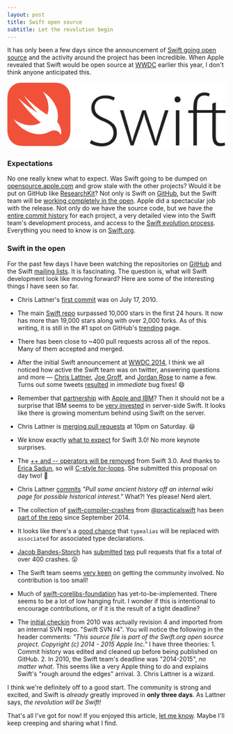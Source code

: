 ```yaml
---
layout: post
title: Swift open source
subtitle: Let the revolution begin
---
```


It has only been a few days since the announcement of [Swift going open source](https://developer.apple.com/swift/blog/?id=34) and the activity around the project has been incredible. When Apple revealed that Swift would be open source at [WWDC](https://developer.apple.com/wwdc/) earlier this year, I don't think anyone anticipated this.

<!--excerpt-->

<img class="img-thumbnail img-responsive center" src="/img/swift-logo.png" title="Swift" alt="Swift"/>

### Expectations

No one really knew what to expect. Was Swift going to be dumped on [opensource.apple.com](http://www.opensource.apple.com) and grow stale with the other projects? Would it be put on GitHub like [ResearchKit](https://github.com/ResearchKit)? Not only is Swift on [GitHub](https://github.com/apple/), but the Swift team will be [working completely in the open](http://arstechnica.com/apple/2015/12/craig-federighi-talks-open-source-swift-and-whats-coming-in-version-3-0/). Apple did a spectacular job with the release. Not only do we have the source code, but we have the [entire commit history](https://github.com/apple/swift/commits/master) for each project, a very detailed view into the Swift team's development process, and access to the [Swift evolution process](https://github.com/apple/swift-evolution). Everything you need to know is on [Swift.org](http://swift.org).

### Swift in the open

For the past few days I have been watching the repositories on [GitHub](https://github.com/apple/) and the Swift [mailing lists](https://swift.org/community/#mailing-lists). It is fascinating. The question is, what will Swift development look like moving forward? Here are some of the interesting things I have seen so far.

- Chris Lattner's [first commit](https://github.com/apple/swift/commit/18844bc65229786b96b89a9fc7739c0fc897905e) was on July 17, 2010.

- The main [Swift repo](https://github.com/apple/swift) surpassed 10,000 stars in the first 24 hours. It now has more than 19,000 stars along with over 2,000 forks. As of this writing, it is still in the #1 spot on GitHub's [trending](https://github.com/trending) page.

- There has been close to ~400 pull requests across all of the repos. Many of them accepted and merged.

- After the initial Swift announcement at [WWDC 2014](https://developer.apple.com/videos/play/wwdc2014-402/), I think we all noticed how active the Swift team was on twitter, answering questions and more &mdash; [Chris Lattner](https://twitter.com/clattner_llvm), [Joe Groff](https://twitter.com/jckarter), and [Jordan Rose](https://twitter.com/UINT_MIN) to name a few. Turns out some tweets [resulted](https://github.com/apple/swift/commit/666646fee95bc75ca81e1dc5131989d56bfb0742) in *immediate* bug fixes! 😄

- Remember that [partnership](https://www.apple.com/pr/library/2014/07/15Apple-and-IBM-Forge-Global-Partnership-to-Transform-Enterprise-Mobility.html) with [Apple and IBM](http://www.apple.com/business/mobile-enterprise-apps/)? Then it should not be a surprise that IBM seems to be [very invested](https://developer.ibm.com/swift/2015/12/03/introducing-the-ibm-swift-sandbox/) in server-side Swift. It looks like there is growing momentum behind using Swift on the server.

- Chris Lattner is [merging pull requests](https://github.com/apple/swift/pull/166) at 10pm on Saturday. 😆

- We know exactly [what to expect](https://github.com/apple/swift-evolution) for Swift 3.0! No more keynote surprises.

- The [++ and -- operators will be removed](https://github.com/apple/swift-evolution/blob/master/proposals/0004-remove-pre-post-inc-decrement.md) from Swift 3.0. And thanks to [Erica Sadun](https://twitter.com/ericasadun), so will [C-style for-loops](https://github.com/apple/swift-evolution/blob/master/proposals/0007-remove-c-style-for-loops.md). She submitted this proposal on day two! 👏

- Chris Lattner [commits](https://github.com/apple/swift/commit/22c3aa0588d2df1a207dcbad85946bab7976894c) *"Pull some ancient history off an internal wiki page for possible historical interest."* What?! Yes please! Nerd alert.

- The collection of [swift-compiler-crashes](https://github.com/practicalswift/swift-compiler-crashes) from [@practicalswift](https://twitter.com/practicalswift) has been [part of the repo](https://github.com/apple/swift/commit/e5ca8be1a090335d401cd1d7dfcf9b2104674d5b) since September 2014.

- It looks like there's a [good chance](https://github.com/apple/swift-evolution/pull/33/files) that `typealias` will be replaced with `associated` for associated type declarations.

- [Jacob Bandes-Storch](https://twitter.com/jtbandes) has [submitted](https://github.com/apple/swift/pull/253) [two](https://github.com/apple/swift/pull/272) pull requests that fix a total of over 400 crashes. 😲

- The Swift team seems [very keen](https://twitter.com/clattner_llvm/status/673162286127714304) on getting the community involved. No contribution is too small!

- Much of [swift-corelibs-foundation](https://github.com/apple/swift-corelibs-foundation) has yet-to-be-implemented. There seems to be a lot of low hanging fruit. I wonder if this is intentional to encourage contributions, or if it is the result of a tight deadline?

- The [initial checkin](https://github.com/apple/swift/commit/afc81c1855bf711315b8e5de02db138d3d487eeb) from 2010 was actually revision 4 and imported from an internal SVN repo. "Swift SVN r4". You will notice the following in the header comments: *"This source file is part of the Swift.org open source project. Copyright (c) 2014 - 2015 Apple Inc."* I have three theories:
      1. Commit history was edited and cleaned up before being published on GitHub.
      2. In 2010, the Swift team's deadline was "2014-2015", *no matter what*. This seems like a very Apple thing to do and explains Swift's "rough around the edges" arrival.
      3. Chris Lattner is a wizard.

I think we're definitely off to a good start. The community is strong and excited, and Swift is *already* greatly improved in **only three days**. As Lattner says, *the revolution will be Swift!*

That's all I've got for now! If you enjoyed this article, [let me know](https://twitter.com/jesse_squires). Maybe I'll keep creeping and sharing what I find.
